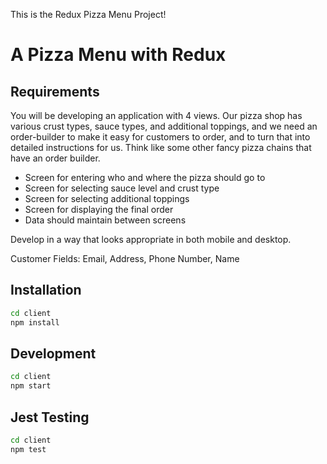 This is the Redux Pizza Menu Project!

# A Pizza Menu with Redux

## Requirements

You will be developing an application with 4 views. Our pizza shop has various crust types, sauce types, and additional toppings, and we need an order-builder to make it easy for customers to order, and to turn that into detailed instructions for us. Think like some other fancy pizza chains that have an order builder.

- Screen for entering who and where the pizza should go to
- Screen for selecting sauce level and crust type
- Screen for selecting additional toppings
- Screen for displaying the final order
- Data should maintain between screens

Develop in a way that looks appropriate in both mobile and desktop.

Customer Fields: Email, Address, Phone Number, Name

## Installation

```bash
cd client
npm install
```

## Development

```bash
cd client
npm start
```

## Jest Testing

```bash
cd client
npm test
```
